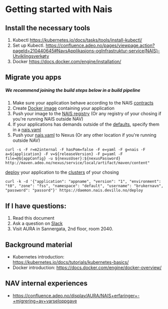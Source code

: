 # Getting started with Nais


## Install the necessary tools

1. Kubectl https://kubernetes.io/docs/tasks/tools/install-kubectl/
1. Set up Kubectl. https://confluence.adeo.no/pages/viewpage.action?pageId=210440645#NavsApplikasjons-ogInfrastruktur-service(NAIS)-Utviklingsverkøty
1. Docker https://docs.docker.com/engine/installation/


##  Migrate you apps
##### We recommend joining the build steps below in a build pipeline
1. Make sure your application behave according to the NAIS [contracts](/contracts)
1. Create [Docker image](https://docs.docker.com/engine/reference/builder/) containing your application
1. Push your image to the [NAIS registry](/registry) (Or any registry of your chosing if you're running NAIS outside NAV)
1. If your applications has demands outside of the [defaults](/naisd#defaults), specify them in a [nais.yaml](/naisd) 
1. Push your [nais.yaml](/naisd) to Nexus (Or any other location if you're running outside NAV)
```
curl -s -F r=m2internal -F hasPom=false -F e=yaml -F g=nais -F a=${application} -F v=${releaseVersion} -F p=yaml -F file=@${appConfig} -u ${nexusUser}:${nexusPassword} http://maven.adeo.no/nexus/service/local/artifact/maven/content"
```
 [deploy](/naisd#deploy) your application to the [clusters](/overview#clusters) of your chosing
```
curl -k -d '{"application": "appname", "version": "1", "environment": "t0", "zone": "fss", "namespace": "default", "username": "brukernavn", "password": "passord"}' https://daemon.nais.devillo.no/deploy
```

## If I have questions:
1. Read this document
1. Ask a question on [Slack](https://nav-it.slack.com/messages/C5KUST8N6/)
1. Visit AURA in Sannergata, 2nd floor, room 2040.

## Background material
* Kubernetes introduction: https://kubernetes.io/docs/tutorials/kubernetes-basics/
* Docker introduction:  https://docs.docker.com/engine/docker-overview/

## NAV internal experiences
* https://confluence.adeo.no/display/AURA/NAIS+erfaringer+-+migrering+av+varseloppgave
